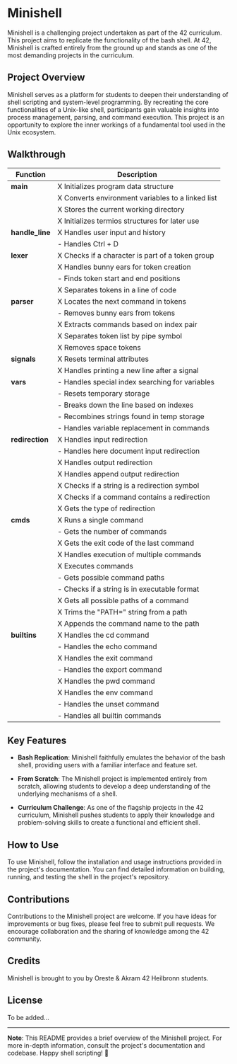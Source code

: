 # Minishell

Minishell is a challenging project undertaken as part of the 42 curriculum. This project aims to replicate the functionality of the bash shell. At 42, Minishell is crafted entirely from the ground up and stands as one of the most demanding projects in the curriculum.

## Project Overview

Minishell serves as a platform for students to deepen their understanding of shell scripting and system-level programming. By recreating the core functionalities of a Unix-like shell, participants gain valuable insights into process management, parsing, and command execution. This project is an opportunity to explore the inner workings of a fundamental tool used in the Unix ecosystem.

## Walkthrough

| Function            | Description                                       |
|---------------------|---------------------------------------------------|
| **main**            | X Initializes program data structure              |
|                     | X Converts environment variables to a linked list |
|                     | X Stores the current working directory            |
|                     | X Initializes termios structures for later use    |
| **handle_line**     | X Handles user input and history                  |
|                     | - Handles Ctrl + D                                |
| **lexer**           | X Checks if a character is part of a token group  |
|                     | X Handles bunny ears for token creation           |
|                     | - Finds token start and end positions             |
|                     | X Separates tokens in a line of code              |
| **parser**          | X Locates the next command in tokens              |
|                     | - Removes bunny ears from tokens                  |
|                     | X Extracts commands based on index pair           |
|                     | X Separates token list by pipe symbol             |
|                     | X Removes space tokens                            |
| **signals**         | X Resets terminal attributes                      |
|                     | X Handles printing a new line after a signal      |
| **vars**            | - Handles special index searching for variables   |
|                     | - Resets temporary storage                        |
|                     | - Breaks down the line based on indexes           |
|                     | - Recombines strings found in temp storage        |
|                     | - Handles variable replacement in commands        |
| **redirection**     | X Handles input redirection                       |
|                     | - Handles here document input redirection         |
|                     | X Handles output redirection                      |
|                     | X Handles append output redirection               |
|                     | X Checks if a string is a redirection symbol      |
|                     | X Checks if a command contains a redirection      |
|                     | X Gets the type of redirection                    |
| **cmds**            | X Runs a single command                           |
|                     | - Gets the number of commands                     |
|                     | X Gets the exit code of the last command          |
|                     | X Handles execution of multiple commands          |
|                     | X Executes commands                               |
|                     | - Gets possible command paths                     |
|                     | - Checks if a string is in executable format      |
|                     | X Gets all possible paths of a command            |
|                     | X Trims the "PATH=" string from a path            |
|                     | X Appends the command name to the path            |
| **builtins**        | X Handles the cd command                          |
|                     | - Handles the echo command                        |
|                     | X Handles the exit command                        |
|                     | - Handles the export command                      |
|                     | X Handles the pwd command                         |
|                     | X Handles the env command                         |
|                     | - Handles the unset command                       |
|                     | - Handles all builtin commands                    |


## Key Features

- **Bash Replication**: Minishell faithfully emulates the behavior of the bash shell, providing users with a familiar interface and feature set.

- **From Scratch**: The Minishell project is implemented entirely from scratch, allowing students to develop a deep understanding of the underlying mechanisms of a shell.

- **Curriculum Challenge**: As one of the flagship projects in the 42 curriculum, Minishell pushes students to apply their knowledge and problem-solving skills to create a functional and efficient shell.

## How to Use

To use Minishell, follow the installation and usage instructions provided in the project's documentation. You can find detailed information on building, running, and testing the shell in the project's repository.

## Contributions

Contributions to the Minishell project are welcome. If you have ideas for improvements or bug fixes, please feel free to submit pull requests. We encourage collaboration and the sharing of knowledge among the 42 community.

## Credits

Minishell is brought to you by Oreste & Akram 42 Heilbronn students.

## License

To be added...

----------------------------------------------------------------------------------------------------------------------------------------------------------------

**Note**: This README provides a brief overview of the Minishell project. For more in-depth information, consult the project's documentation and codebase. Happy shell scripting! 🚀 